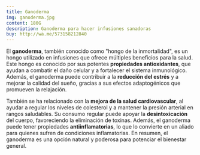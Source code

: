 ```yaml
---
title: Ganoderma
img: ganoderma.jpg
content: 180G
description: Ganoderma para hacer infusiones sanadoras
buy: http://wa.me/573158212840
---
```

El **ganoderma**, también conocido como "hongo de la inmortalidad", es un hongo utilizado en infusiones que ofrece múltiples beneficios para la salud. Este hongo es conocido por sus potentes **propiedades antioxidantes**, que ayudan a combatir el daño celular y a fortalecer el sistema inmunológico. Además, el ganoderma puede contribuir a la **reducción del estrés** y a mejorar la calidad del sueño, gracias a sus efectos adaptogénicos que promueven la relajación. 

También se ha relacionado con la **mejora de la salud cardiovascular**, al ayudar a regular los niveles de colesterol y a mantener la presión arterial en rangos saludables. Su consumo regular puede apoyar la **desintoxicación** del cuerpo, favoreciendo la eliminación de toxinas. Además, el ganoderma puede tener propiedades **antiinflamatorias**, lo que lo convierte en un aliado para quienes sufren de condiciones inflamatorias. En resumen, el ganoderma es una opción natural y poderosa para potenciar el bienestar general.
